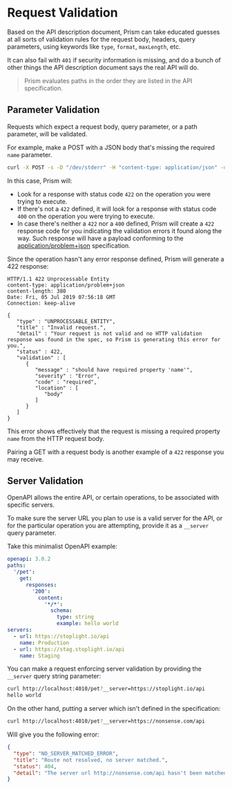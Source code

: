 # Request Validation

Based on the API description document, Prism can take educated guesses at all sorts of validation rules for the request body, headers, query parameters, using keywords like `type`, `format`, `maxLength`, etc.

It can also fail with `401` if security information is missing, and do a bunch of other things the API description document says the real API will do. 

> Prism evaluates paths in the order they are listed in the API specification.

## Parameter Validation

Requests which expect a request body, query parameter, or a path parameter, will be validated.

For example, make a POST with a JSON body that's missing the required `name` parameter. 

```bash
curl -X POST -s -D "/dev/stderr" -H "content-type: application/json" -d '{"tag":"Stowford"}' http://127.0.0.1:4010/pets
```

In this case, Prism will:

- Look for a response with status code `422` on the operation you were trying to execute.
- If there's not a `422` defined, it will look for a response with status code `400` on the operation you were trying to execute.
- In case there's neither a `422` nor a `400` defined, Prism will create a `422` response code for you indicating the validation errors it found along the way. Such response will have a payload conforming to the [application/problem+json][rfc7807] specification.

Since the operation hasn't any error response defined, Prism will generate a 422 response:

```
HTTP/1.1 422 Unprocessable Entity
content-type: application/problem+json
content-length: 380
Date: Fri, 05 Jul 2019 07:56:18 GMT
Connection: keep-alive

{
   "type" : "UNPROCESSABLE_ENTITY",
   "title" : "Invalid request.",
   "detail" : "Your request is not valid and no HTTP validation response was found in the spec, so Prism is generating this error for you.",
   "status" : 422,
   "validation" : [
      {
         "message" : "should have required property 'name'",
         "severity" : "Error",
         "code" : "required",
         "location" : [
            "body"
         ]
      }
   ]
}
```

This error shows effectively that the request is missing a required property `name` from the HTTP request body.

Pairing a GET with a request body is another example of a `422` response you may receive. 

## Server Validation

OpenAPI allows the entire API, or certain operations, to be associated with specific servers.

To make sure the server URL you plan to use is a valid server for the API, or for the particular operation you are attempting, provide it as a `__server` query parameter.

Take this minimalist OpenAPI example:

```yaml
openapi: 3.0.2
paths:
  '/pet':
    get:
      responses:
        '200':
          content:
            '*/*':
              schema:
                type: string
                example: hello world
servers:
  - url: https://stoplight.io/api
    name: Production
  - url: https://stag.stoplight.io/api
    name: Staging
```

You can make a request enforcing server validation by providing the `__server` query string parameter:

```bash
curl http://localhost:4010/pet?__server=https://stoplight.io/api
hello world
```

On the other hand, putting a server which isn't defined in the specification:

```bash
curl http://localhost:4010/pet?__server=https://nonsense.com/api
```

Will give you the following error:

```json
{
  "type": "NO_SERVER_MATCHED_ERROR",
  "title": "Route not resolved, no server matched.",
  "status": 404,
  "detail": "The server url http://nonsense.com/api hasn't been matched with any of the provided servers"
}
```

[petstore-oas2]: ../../examples/petstore.oas2.yaml
[rfc7807]: https://www.tools.ietf.org/html/rfc7807
